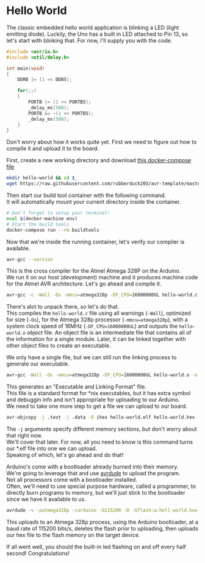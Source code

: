 # Hello World

The classic embedded hello world application is blinking a LED (light emitting diode).
Luckily, the Uno has a built in LED attached to Pin 13, so let's start with blinking that. For now, I'll supply you with the code.

```c
#include <avr/io.h>
#include <util/delay.h>

int main(void)
{
    DDRB |= (1 << DDB5);

    for(;;)
    {
        PORTB |= (1 << PORTB5);
        _delay_ms(500);
        PORTB &= ~(1 << PORTB5);
        _delay_ms(500);
    }
}
```

Don't worry about how it works quite yet. First we need to figure out how to compile it and upload it to the board.

First, create a new working directory and download [this docker-compose file](https://github.com/rubberduck203/avr-template/blob/master/docker-compose.yml)

```bash
mkdir hello-world && cd $_
wget https://raw.githubusercontent.com/rubberduck203/avr-template/master/docker-compose.yml
```

Then start our build tool container with the following command.  
It will automatically mount your current directory inside the container.

```bash
# Don't forget to setup your terminal!
eval $(docker-machine env)
# Start the build tools
docker-compose run --rm buildtools
```

Now that we're inside the running container, let's verify our compiler is available.

```bash
avr-gcc --version
```

This is the cross compiler for the Atmel Atmega 328P on the Arduino.  
We run it on our host (development) machine and it produces machine code for the Atmel AVR architecture. Let's go ahead and compile it. 

```bash
avr-gcc -c -Wall -Os -mmcu=atmega328p -DF_CPU=16000000UL hello-world.c -o hello-world.o
```

There's alot to unpack there, so let's do that.  
This compiles the `hello-world.c` file using all warnings (`-Wall`), optimized for size (`-Os`), for the Atmega 328p processor (`-mmcu=atmega328p`), with a system clock speed of 16MHz (`-DF_CPU=16000000UL`) and outputs the `hello-world.o` *object* file. An object file is an intermediate file that contains all of the information for a single module. Later, it can be linked together with other object files to create an executable.  

We only have a single file, but we can still run the linking process to generate our executable.  

```bash
avr-gcc -Wall -Os -mmcu=atmega328p -DF_CPU=16000000UL hello-world.o -o hello-world.elf
```

This generates an "Executable and Linking Format" file.  
This file is a standard format for *nix executables, but it has extra symbol and debuggin info and isn't appropriate for uploading to our Arduino.  
We need to take one more step to get a file we can upload to our board.

```bash
avr-objcopy -j .text -j .data -O ihex hello-world.elf hello-world.hex
```

The `-j` arguments specify different memory sections, but don't worry about that right now.  
We'll cover that later.  For now, all you need to know is this command turns our *.elf file into one we can upload.  
Speaking of which, let's go ahead and do that!

Arduino's come with a bootloader already burned into their memory.  
We're going to leverage that and use [avrdude](https://www.nongnu.org/avrdude/) to upload the program.  
Not all processors come with a bootloader installed.  
Often, we'll need to use special purpose hardware, called a programmer, to directly burn programs to memory, but we'll just stick to the bootloader since we have it available to us.

```bash
avrdude -v -patmega328p -carduino -b115200 -D -Uflash:w:hell-world.hex:i
```

This uploads to an Atmega 328p process, using the Arduino bootloader, at a baud rate of 115200 bits/s, deletes the flash prior to uploading, then uploads our hex file to the flash memory on the target device.

If all went well, you should the built-in led flashing on and off every half second!
Congratulations!